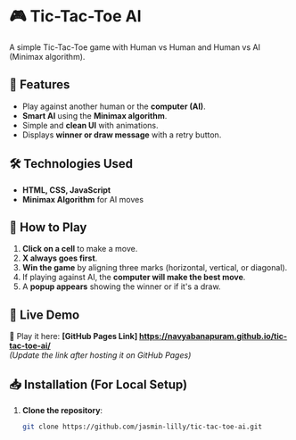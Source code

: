 # 🎮 Tic-Tac-Toe AI

A simple Tic-Tac-Toe game with Human vs Human and Human vs AI (Minimax algorithm).

## 🚀 Features
- Play against another human or the **computer (AI)**.
- **Smart AI** using the **Minimax algorithm**.
- Simple and **clean UI** with animations.
- Displays **winner or draw message** with a retry button.

## 🛠️ Technologies Used
- **HTML, CSS, JavaScript**
- **Minimax Algorithm** for AI moves

## 🎲 How to Play
1. **Click on a cell** to make a move.
2. **X always goes first**.
3. **Win the game** by aligning three marks (horizontal, vertical, or diagonal).
4. If playing against AI, the **computer will make the best move**.
5. A **popup appears** showing the winner or if it's a draw.

## 📌 Live Demo
🔗 Play it here: **[GitHub Pages Link]  https://navyabanapuram.github.io/tic-tac-toe-ai/**  
_(Update the link after hosting it on GitHub Pages)_

## 📥 Installation (For Local Setup)
1. **Clone the repository**:
   ```sh
   git clone https://github.com/jasmin-lilly/tic-tac-toe-ai.git
